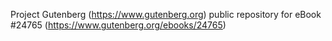 Project Gutenberg (https://www.gutenberg.org) public repository for eBook #24765 (https://www.gutenberg.org/ebooks/24765)
